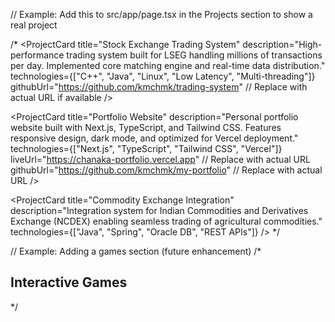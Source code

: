 // Example: Add this to src/app/page.tsx in the Projects section to show a real project

/*
<ProjectCard
  title="Stock Exchange Trading System"
  description="High-performance trading system built for LSEG handling millions of transactions per day. Implemented core matching engine and real-time data distribution."
  technologies={["C++", "Java", "Linux", "Low Latency", "Multi-threading"]}
  githubUrl="https://github.com/kmchmk/trading-system" // Replace with actual URL if available
/>

<ProjectCard
  title="Portfolio Website"
  description="Personal portfolio website built with Next.js, TypeScript, and Tailwind CSS. Features responsive design, dark mode, and optimized for Vercel deployment."
  technologies={["Next.js", "TypeScript", "Tailwind CSS", "Vercel"]}
  liveUrl="https://chanaka-portfolio.vercel.app" // Replace with actual URL
  githubUrl="https://github.com/kmchmk/my-portfolio" // Replace with actual URL
/>

<ProjectCard
  title="Commodity Exchange Integration"
  description="Integration system for Indian Commodities and Derivatives Exchange (NCDEX) enabling seamless trading of agricultural commodities."
  technologies={["Java", "Spring", "Oracle DB", "REST APIs"]}
/>
*/

// Example: Adding a games section (future enhancement)
/*
<section id="games" className="py-16 px-4 sm:px-6 lg:px-8 bg-white dark:bg-slate-800">
  <div className="max-w-4xl mx-auto">
    <h2 className="text-3xl font-bold text-slate-900 dark:text-white mb-12 text-center">Interactive Games</h2>
    <div className="grid md:grid-cols-3 gap-6">
      <ProjectCard
        title="Tic Tac Toe"
        description="Classic tic-tac-toe game built with React hooks"
        technologies={["React", "TypeScript"]}
        liveUrl="/games/tic-tac-toe"
      />
      <ProjectCard
        title="Snake Game"
        description="Retro snake game with modern styling"
        technologies={["JavaScript", "Canvas API"]}
        liveUrl="/games/snake"
      />
      <ProjectCard
        title="Memory Card Game"
        description="Test your memory with this card matching game"
        technologies={["React", "CSS Animations"]}
        liveUrl="/games/memory"
      />
    </div>
  </div>
</section>
*/
